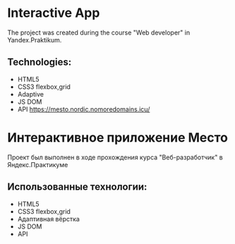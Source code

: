 # Interactive App
The project was created during the course "Web developer" in Yandex.Praktikum.
## Technologies:
 - HTML5 
 - CSS3 flexbox,grid
 - Adaptive
 - JS DOM
 - API
https://mesto.nordic.nomoredomains.icu/

# Интерактивное приложение Место
Проект был выполнен в ходе прохождения курса "Веб-разработчик" в Яндекс.Практикуме
## Использованные технологии:
 - HTML5 
 - CSS3 flexbox,grid
 - Адаптивная вёрстка
 - JS DOM
 - API




 

